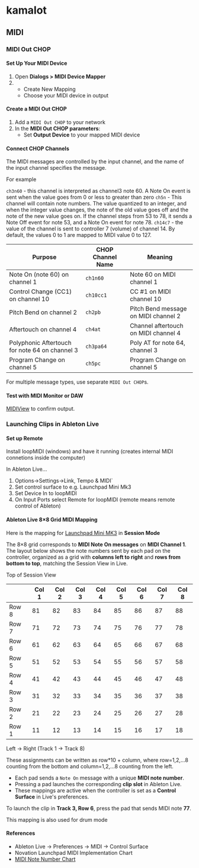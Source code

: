 # kamalot

## MIDI

### MIDI Out CHOP


#### Set Up Your MIDI Device

1. Open **Dialogs > MIDI Device Mapper**
2. 
   - Create New Mapping
   - Choose your MIDI device in output

#### Create a MIDI Out CHOP

1. Add a `MIDI Out CHOP` to your network
2. In the **MIDI Out CHOP parameters**:
   - Set **Output Device** to your mapped MIDI device

#### Connect CHOP Channels
The MIDI messages are controlled by the input channel, and the name of the input channel specifies the message.

For example

`ch3n60` - this channel is interpreted as channel3 note 60. A Note On event is sent when the value goes from 0 or less to greater than zero
`ch5n` - This channel will contain note numbers. The value quantized to an integer, and when the integer value changes, the note of the old value goes off and the note of the new value goes on. If the channel steps from 53 to 78, it sends a Note Off event for note 53, and a Note On event for note 78.
`ch14c7` - the value of the channel is sent to controller 7 (volume) of channel 14. By default, the values 0 to 1 are mapped to MIDI value 0 to 127.

| Purpose              | CHOP Channel Name | Meaning                                |
|----------------------|------------------|----------------------------------------|
| Note On (note 60) on channel 1  | `ch1n60`        | Note 60 on MIDI channel 1              |
| Control Change (CC1) on channel 10 | `ch10cc1`      | CC #1 on MIDI channel 10               |
| Pitch Bend on channel 2        | `ch2pb`         | Pitch Bend message on MIDI channel 2   |
| Aftertouch on channel 4        | `ch4at`         | Channel aftertouch on MIDI channel 4   |
| Polyphonic Aftertouch for note 64 on channel 3 | `ch3pa64` | Poly AT for note 64, channel 3       |
| Program Change on channel 5    | `ch5pc`         | Program Change on channel 5            |

For multiple message types, use separate `MIDI Out CHOP`s.

#### Test with MIDI Monitor or DAW

[MIDIView](https://hautetechnique.com/midi/midiview) to confirm output.



### Launching Clips in Ableton Live

#### Set up Remote
Install loopMIDI (windows) and have it running (creates internal MIDI connetions inside the computer)

In Ableton Live...
1. Options->Settings->Link, Tempo & MIDI`
2. Set control surface to e.g. Launchpad Mini Mk3
3. Set Device In to loopMIDI
4. On Input Ports select Remote for loopMIDI (remote means remote control of Ableton)

#### Ableton Live 8×8 Grid MIDI Mapping

Here is the mapping for [Launchpad Mini MK3](https://downloads.novationmusic.com/novation/launchpad-mk3/launchpad-mini-mk3-0) in **Session Mode**

The 8×8 grid corresponds to **MIDI Note On messages** on **MIDI
Channel 1**. The layout below shows the note numbers sent by each pad
on the controller, organized as a grid with **columns left to right**
and **rows from bottom to top**, matching the Session View in Live.

Top of Session View

|     | Col 1 | Col 2 | Col 3 | Col 4 | Col 5 | Col 6 | Col 7 | Col 8 |
|-----|-------|-------|-------|-------|-------|-------|-------|-------|
| Row 8 | 81 | 82 | 83 | 84 | 85 | 86 | 87 | 88 |
| Row 7 | 71 | 72 | 73 | 74 | 75 | 76 | 77 | 78 |
| Row 6 | 61 | 62 | 63 | 64 | 65 | 66 | 67 | 68 |
| Row 5 | 51 | 52 | 53 | 54 | 55 | 56 | 57 | 58 |
| Row 4 | 41 | 42 | 43 | 44 | 45 | 46 | 47 | 48 |
| Row 3 | 31 | 32 | 33 | 34 | 35 | 36 | 37 | 38 |
| Row 2 | 21 | 22 | 23 | 24 | 25 | 26 | 27 | 28 |
| Row 1 | 11 | 12 | 13 | 14 | 15 | 16 | 17 | 18 |

Left → Right (Track 1 → Track 8)

These assignments can be written as row*10 + column, where row=1,2,...8 counting from the bottom and column=1,2,...8 counting from the left.

- Each pad sends a `Note On` message with a unique **MIDI note number**.
- Pressing a pad launches the corresponding **clip slot** in Ableton Live.
- These mappings are active when the controller is set as a **Control Surface** in Live's preferences.

To launch the clip in **Track 3, Row 6**, press the pad that sends MIDI note **77**.

This mapping is also used for drum mode

#### References

- Ableton Live → Preferences → MIDI → Control Surface
- Novation Launchpad MIDI Implementation Chart
- [MIDI Note Number Chart](https://www.inspiredacoustics.com/en/MIDI_note_numbers_and_center_frequencies)




